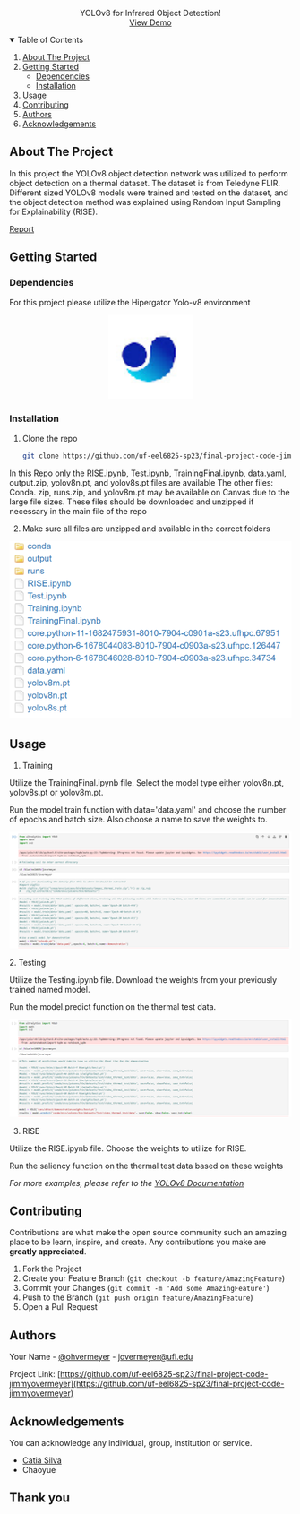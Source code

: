 <p align="center">

  <p align="center">
    YOLOv8 for Infrared Object Detection!
    <br />
    <a href="https://youtu.be/lw9e0hktgEo">View Demo</a>
  </p>
</p>



<!-- TABLE OF CONTENTS -->
<details open="open">
  <summary>Table of Contents</summary>
  <ol>
    <li>
      <a href="#about-the-project">About The Project</a>
    </li>
    <li>
      <a href="#getting-started">Getting Started</a>
      <ul>
        <li><a href="#dependencies">Dependencies</a></li>
        <li><a href="#installation">Installation</a></li>
      </ul>
    </li>
    <li><a href="#usage">Usage</a></li>
    <li><a href="#contributing">Contributing</a></li>
    <li><a href="#authors">Authors</a></li>
    <li><a href="#acknowledgements">Acknowledgements</a></li>
  </ol>
</details>



<!-- ABOUT THE PROJECT -->
## About The Project

In this project the YOLOv8 object detection network was utilized to perform object detection on a thermal dataset. The dataset is from Teledyne FLIR. Different sized YOLOv8 models were trained and tested on the dataset, and the object detection method was explained using Random Input Sampling for Explainability (RISE).

[Report](https://github.com/uf-eel6825-sp23/final-project-code-jimmyovermeyer/blob/main/Final%20report%206825.pdf)

<!-- GETTING STARTED -->
## Getting Started

### Dependencies

For this project please utilize the Hipergator Yolo-v8 environment
<p align="center">
  <a href="https://github.com/uf-eel6825-sp23/final-project-code-jimmyovermeyer">
    <img src="Images/YOLO-v8 Logo.png" alt="Logo" width="150" height="150">
  </a>
</p>

### Installation

1. Clone the repo
   ```sh
   git clone https://github.com/uf-eel6825-sp23/final-project-code-jimmyovermeyer
   ```
In this Repo only the RISE.ipynb, Test.ipynb, TrainingFinal.ipynb, data.yaml, output.zip, yolov8n.pt, and yolov8s.pt files are available
The other files: Conda. zip, runs.zip, and yolov8m.pt may be available on Canvas due to the large file sizes. These files should be downloaded and unzipped if necessary in the main file of the repo

2. Make sure all files are unzipped and available in the correct folders
<p align="center">

  <a href="https://github.com/uf-eel6825-sp23/final-project-code-jimmyovermeyer">
    <img src="Images/Directory.PNG" alt="Directory">
  </a>
 </p>
<!-- USAGE EXAMPLES -->

## Usage

1. Training

Utilize the TrainingFinal.ipynb file. Select the model type either yolov8n.pt, yolov8s.pt or yolov8m.pt.

Run the model.train function with data='data.yaml' and choose the number of epochs and batch size. Also choose a name to save the weights to.

<p align="center">

  <a href="https://github.com/uf-eel6825-sp23/final-project-code-jimmyovermeyer">
    <img src="Images/Training.PNG" alt="Training">
  </a>
 </p>
 2. Testing

Utilize the Testing.ipynb file. Download the weights from your previously trained named model.

Run the model.predict function on the thermal test data.

<p align="center">

  <a href="https://github.com/uf-eel6825-sp23/final-project-code-jimmyovermeyer">
    <img src="Images/Testing.PNG" alt="Training">
  </a>
 </p>
 
  3. RISE

Utilize the RISE.ipynb file. Choose the weights to utilize for RISE.

Run the saliency function on the thermal test data based on these weights


_For more examples, please refer to the [YOLOv8 Documentation](https://docs.ultralytics.com/)_

<!-- CONTRIBUTING -->
## Contributing

Contributions are what make the open source community such an amazing place to be learn, inspire, and create. Any contributions you make are **greatly appreciated**.

1. Fork the Project
2. Create your Feature Branch (`git checkout -b feature/AmazingFeature`)
3. Commit your Changes (`git commit -m 'Add some AmazingFeature'`)
4. Push to the Branch (`git push origin feature/AmazingFeature`)
5. Open a Pull Request

<!-- Authors -->
## Authors

Your Name - [@ohvermeyer](https://twitter.com/ohvermeyer) - jovermeyer@ufl.edu

Project Link: [https://github.com/uf-eel6825-sp23/final-project-code-jimmyovermeyer](https://github.com/uf-eel6825-sp23/final-project-code-jimmyovermeyer)


<!-- ACKNOWLEDGEMENTS -->
## Acknowledgements

You can acknowledge any individual, group, institution or service.
* [Catia Silva](https://faculty.eng.ufl.edu/catia-silva/)
* Chaoyue

## Thank you
